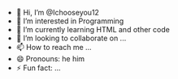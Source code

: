- 👋 Hi, I’m @Ichooseyou12
- 👀 I’m interested in Programming
- 🌱 I’m currently learning HTML and other code
- 💞️ I’m looking to collaborate on ...
- 📫 How to reach me ...
- 😄 Pronouns: he him
- ⚡ Fun fact: ...

<!---
Ichooseyou12/Ichooseyou12 is a ✨ special ✨ repository because its `README.md` (this file) appears on your GitHub profile.
You can click the Preview link to take a look at your changes.
--->
